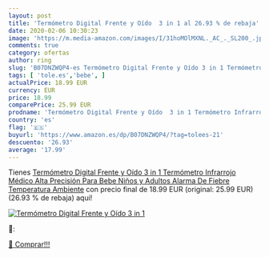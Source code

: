 ```yaml
---
layout: post
title: 'Termómetro Digital Frente y Oído  3 in 1 al 26.93 % de rebaja'
date: 2020-02-06 10:30:23
image: 'https://m.media-amazon.com/images/I/31hoMOlMXNL._AC_._SL200_.jpg'
comments: true
category: ofertas
author: ring
slug: 'B07DNZWQP4-es Termómetro Digital Frente y Oído 3 in 1 Termómetro...'
tags: [ 'tole.es','bebe', ]
actualPrice: 18.99 EUR
currency: EUR
price: 18.99
comparePrice: 25.99 EUR
prodname: 'Termómetro Digital Frente y Oído  3 in 1 Termómetro Infrarrojo Médico Alta Precisión Para Bebe Niños y Adultos Alarma De Fiebre Temperatura Ambiente'
country: 'es'
flag: '🇪🇸'
buyurl: 'https://www.amazon.es/dp/B07DNZWQP4/?tag=tolees-21'
descuento: '26.93'
average: '17.99'
---
```


Tienes [Termómetro Digital Frente y Oído  3 in 1 Termómetro Infrarrojo Médico Alta Precisión Para Bebe Niños y Adultos Alarma De Fiebre Temperatura Ambiente](https://www.amazon.es/dp/B07DNZWQP4/?tag=tolees-21) con precio final de  18.99 EUR (original: 25.99 EUR) (26.93 %  de rebaja) aqui!

[![Termómetro Digital Frente y Oído  3 in 1](https://m.media-amazon.com/images/I/31hoMOlMXNL._AC_._SL200_.jpg)](https://www.amazon.es/dp/B07DNZWQP4/?tag=tolees-21)

🔎:


[🛒 Comprar!!!](https://www.amazon.es/dp/B07DNZWQP4/?tag=tolees-21)
